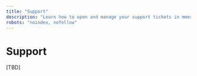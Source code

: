 ```yaml
---
title: "Support"
description: "Learn how to open and manage your support tickets in mmesh."
robots: "noindex, nofollow"
---
```


# Support

[TBD]
